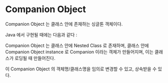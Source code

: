 # Companion Object

Companion Object 는 클래스 안에 존재하는 싱글톤 객체이다.

Java 에서 구현될 때에는 다음과 같다 :

Companion Object 는 클래스 안에 Nested Class 로 존재하며, 클래스 안에 Companion Object instance 로 Companion 이라는 객체가 만들어지며, 이는 클래스가 로딩될 때 만들어진다.

이 Companion Object 의 객체명/클래스명을 임의로 변경할 수 있고, 상속받을 수 있다.
